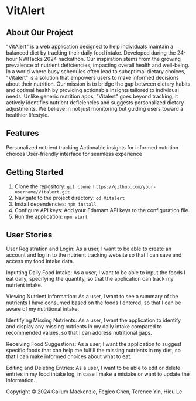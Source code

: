 # VitAlert
## About Our Project
"VitAlert" is a web application designed to help individuals maintain a balanced diet by tracking their daily food intake. Developed during the 24-hour NWHacks 2024 hackathon.
Our inspiration stems from the growing prevalence of nutrient deficiencies, impacting overall health and well-being. 
In a world where busy schedules often lead to suboptimal dietary choices, "Vitalert" is a solution that empowers users to make informed decisions about their nutrition.
Our mission is to bridge the gap between dietary habits and optimal health by providing actionable insights tailored to individual needs.
Unlike generic nutrition apps, "Vitalert" goes beyond tracking; it actively identifies nutrient deficiencies and suggests personalized dietary adjustments.
We believe in not just monitoring but guiding users toward a healthier lifestyle.

## Features
Personalized nutrient tracking
Actionable insights for informed nutrition choices
User-friendly interface for seamless experience

## Getting Started
1. Clone the repository: `git clone https://github.com/your-username/Vitalert.git`
2. Navigate to the project directory: `cd Vitalert`
3. Install dependencies: `npm install`
4. Configure API keys: Add your Edamam API keys to the configuration file.
5. Run the application: `npm start`

## User Stories
User Registration and Login: 
As a user, I want to be able to create an account and log in to the nutrient tracking website so that I can save and access my food intake data.

Inputting Daily Food Intake:
As a user, I want to be able to input the foods I eat daily, specifying the quantity, so that the application can track my nutrient intake.

Viewing Nutrient Information:
As a user, I want to see a summary of the nutrients I have consumed based on the foods I entered, so that I can be aware of my nutritional intake.

Identifying Missing Nutrients:
As a user, I want the application to identify and display any missing nutrients in my daily intake compared to recommended values, so that I can address nutritional gaps.

Receiving Food Suggestions:
As a user, I want the application to suggest specific foods that can help me fulfill the missing nutrients in my diet, so that I can make informed choices about what to eat.

Editing and Deleting Entries:
As a user, I want to be able to edit or delete entries in my food intake log, in case I make a mistake or want to update the information.

Copyright © 2024 Callum Mackenzie, Fegico Chen, Terence Yin, Hieu Le

